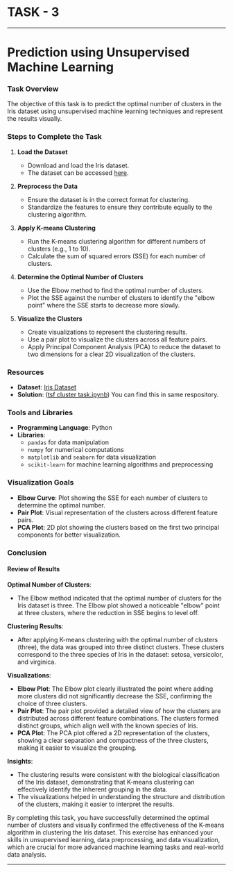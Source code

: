 # TASK - 3
---

# Prediction using Unsupervised Machine Learning

### Task Overview

The objective of this task is to predict the optimal number of clusters in the Iris dataset using unsupervised machine learning techniques and represent the results visually.

### Steps to Complete the Task

1. **Load the Dataset**
   - Download and load the Iris dataset.
   - The dataset can be accessed [here](https://bit.ly/3kXTdox).

2. **Preprocess the Data**
   - Ensure the dataset is in the correct format for clustering.
   - Standardize the features to ensure they contribute equally to the clustering algorithm.

3. **Apply K-means Clustering**
   - Run the K-means clustering algorithm for different numbers of clusters (e.g., 1 to 10).
   - Calculate the sum of squared errors (SSE) for each number of clusters.

4. **Determine the Optimal Number of Clusters**
   - Use the Elbow method to find the optimal number of clusters.
   - Plot the SSE against the number of clusters to identify the "elbow point" where the SSE starts to decrease more slowly.

5. **Visualize the Clusters**
   - Create visualizations to represent the clustering results.
   - Use a pair plot to visualize the clusters across all feature pairs.
   - Apply Principal Component Analysis (PCA) to reduce the dataset to two dimensions for a clear 2D visualization of the clusters.

### Resources

- **Dataset**: [Iris Dataset](https://bit.ly/3kXTdox)
- **Solution**: ([tsf cluster task.ipynb](https://github.com/shravanichandane/TSF-TASK3/blob/main/tsf%20cluster%20task.ipynb)) You can find this in same respository.

### Tools and Libraries

- **Programming Language**: Python
- **Libraries**: 
  - `pandas` for data manipulation
  - `numpy` for numerical computations
  - `matplotlib` and `seaborn` for data visualization
  - `scikit-learn` for machine learning algorithms and preprocessing

### Visualization Goals

- **Elbow Curve**: Plot showing the SSE for each number of clusters to determine the optimal number.
- **Pair Plot**: Visual representation of the clusters across different feature pairs.
- **PCA Plot**: 2D plot showing the clusters based on the first two principal components for better visualization.

### Conclusion

#### Review of Results

**Optimal Number of Clusters**:
- The Elbow method indicated that the optimal number of clusters for the Iris dataset is three. The Elbow plot showed a noticeable "elbow" point at three clusters, where the reduction in SSE begins to level off.

**Clustering Results**:
- After applying K-means clustering with the optimal number of clusters (three), the data was grouped into three distinct clusters. These clusters correspond to the three species of Iris in the dataset: setosa, versicolor, and virginica.

**Visualizations**:
- **Elbow Plot**: The Elbow plot clearly illustrated the point where adding more clusters did not significantly decrease the SSE, confirming the choice of three clusters.
- **Pair Plot**: The pair plot provided a detailed view of how the clusters are distributed across different feature combinations. The clusters formed distinct groups, which align well with the known species of Iris.
- **PCA Plot**: The PCA plot offered a 2D representation of the clusters, showing a clear separation and compactness of the three clusters, making it easier to visualize the grouping.

**Insights**:
- The clustering results were consistent with the biological classification of the Iris dataset, demonstrating that K-means clustering can effectively identify the inherent grouping in the data.
- The visualizations helped in understanding the structure and distribution of the clusters, making it easier to interpret the results.

By completing this task, you have successfully determined the optimal number of clusters and visually confirmed the effectiveness of the K-means algorithm in clustering the Iris dataset. This exercise has enhanced your skills in unsupervised learning, data preprocessing, and data visualization, which are crucial for more advanced machine learning tasks and real-world data analysis.

---
